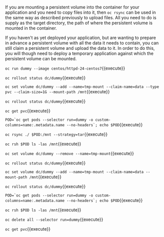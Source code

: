 If you are mounting a persistent volume into the container for your application and you need to copy files into it, then ``oc rsync`` can be used in the same way as described previously to upload files. All you need to do is supply as the target directory, the path of where the persistent volume is mounted in the container.

If you haven't as yet deployed your application, but are wanting to prepare in advance a persistent volume with all the data it needs to contain, you can still claim a persistent volume and upload the data to it. In order to do this, you will though need to deploy a temporary application against which the persistent volume can be mounted.

``oc run dummy --image centos/httpd-24-centos7``{{execute}}

``oc rollout status dc/dummy``{{execute}}

``oc set volume dc/dummy --add --name=tmp-mount --claim-name=data --type pvc --claim-size=1G --mount-path /mnt``{{execute}}

``oc rollout status dc/dummy``{{execute}}

``oc get pvc``{{execute}}

``POD=`oc get pods --selector run=dummy -o custom-columns=name:.metadata.name --no-headers`; echo $POD``{{execute}}

``oc rsync ./ $POD:/mnt --strategy=tar``{{execute}}

``oc rsh $POD ls -las /mnt``{{execute}}

``oc set volume dc/dummy --remove --name=tmp-mount``{{execute}}

``oc rollout status dc/dummy``{{execute}}

``oc set volume dc/dummy --add --name=tmp-mount --claim-name=data --mount-path /mnt``{{execute}}

``oc rollout status dc/dummy``{{execute}}

``POD=`oc get pods --selector run=dummy -o custom-columns=name:.metadata.name --no-headers`; echo $POD``{{execute}}

``oc rsh $POD ls -las /mnt``{{execute}}

``oc delete all --selector run=dummy``{{execute}}

``oc get pvc``{{execute}}
